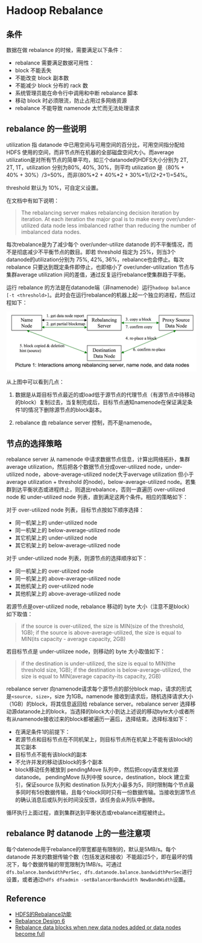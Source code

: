 Hadoop Rebalance
===

条件
---

数据在做 rebalance 的时候，需要满足以下条件：

- rebalance 需要满足数据可用性：
 - block 不能丢失
 - 不能改变 block 副本数
 - 不能减少 block 分布的 rack 数
- 系统管理员能在命令行中调用和中断 rebalance 脚本
- 移动 block 时必须限流，防止占用过多网络资源
- rebalance 不能导致 namenode 太忙而无法处理请求

rebalance 的一些说明
---

utilization 指 datanode 中已用空间与可用空间的百分比，可用空间指分配给 HDFS 使用的空间，而非节点所在机器的全部磁盘空间大小。而average utilization是对所有节点的简单平均，如三个datanode的HDFS大小分别为 2T, 2T, 1T，utilization 分别为80%, 40%, 30%，则平均 utilization 是（80% + 40% + 30%）/3=50%，而非(80%*2 + 40%*2 + 30%*1)/(2+2+1)=54%。 

threshold 默认为 10%，可自定义设置。

在文档中有如下说明：
> The rebalancing server makes rebalancing decision iteration by iteration. At each iteration the major goal is to make every over/under-utilized data node less imbalanced rather than reducing the number of imbalanced data nodes.

每次rebalance是为了减少每个 over/under-utilize datanode 的不平衡情况，而不是彻底减少不平衡节点的数目。即若 threshold 指定为 25%，则当3个datanode的utilization分别为 75%, 42%, 36%，rebalance也会停止。每次 rebalance 只要达到既定条件即停止，也即缩小了 over/under-utilization 节点与集群average utilization 间的差值，通过反复运行rebalance使集群趋于平衡。

运行 rebalance 的方法是在datanode端（非namenode）运行`hadoop balance [-t <threshold>]`。此时会在运行rebalance的机器上起一个独立的进程，然后过程如下：

![rebalance](../../img/rebalance.jpg)

从上图中可以看到几点：

1. 数据是从距目标节点最近的或load低于源节点的代理节点（有源节点中待移动的block）复制过去，当复制完成后，目标节点通知namenode在保证满足条件1的情况下删除源节点的block副本。

2. rebalance 由 rebalance server 控制，而不是namenode。

节点的选择策略
---

rebalance server 从 namenode 中请求数据节点信息，计算出网络拓扑，集群average utilization，然后把各个数据节点分成over-utilized node，under-utilized node，above-average-utilized node(大于avervage utilization 但小于 average utilization + threshold 的node)，below-average-utilized node。若集群到达平衡状态或进程终止，则退出rebalance，否则一直遍历 over-utilized node 和 under-utilized node 列表，直到满足这两个条件。相应的策略如下：

对于 over-utilized node 列表，目标节点按如下顺序选择：

- 同一机架上的 under-utilized node
- 同一机架上的 below-average-utilized node
- 其它机架上的 under-utilized node
- 其它机架上的 below-average-utilized node

对于 under-utilized node 列表，则源节点的选择顺序如下：

- 同一机架上的 over-utilized node
- 同一机架上的 above-average-utilized node
- 其他机架上的 over-utilized node
- 其他机架上的 above-average-utilized node
 
若源节点是over-utilized node, rebalance 移动的 byte 大小（注意不是block）如下取值：
> if the source is over-utilized, the size is MIN(size of the threshold, 1GB); if the source is above-average-utilized, the size is equal to MIN(its capacity - average capacity, 2GB)

若目标节点是 under-utilizee node，则移动的 byte 大小取值如下：
> if the destination is under-utilized, the size is equal to MIN(the threshold size, 1GB); if the destination is below-average-utilized, the size is equal to MIN(average capacity-its capacity, 2GB)

rebalance server 向namenode请求每个源节点的部分block map，请求的形式是`<source, size>`，size 为1GB。namenode 接收到请求后，随机选择请求大小（1GB）的block，将其信息返回给 rebalance server。rebalance server 选择移动源datanode上的block，当选择的block大小到达上述说的移动byte大小或者所有从namenode接收过来的block都被遍历一遍后，选择结束。选择标准如下：

- 在满足条件1的前提下：
 - 若源节点和目标节点在不同机架上，则目标节点所在机架上不能有该block的其它副本 
 - 目标节点不能有该block的副本
 - 不允许并发的移动该block的多个副本
- block移动任务被放到 pendingMove 队列中，然后把copy请求发给源datanode。 pendingMove 队列中按 source，destination，block 建立索引，保证source 队列和 destination 队列大小最多为5，同时限制每个节点最多同时有5份数据传输，且每个block同时只有一份数据传输。当接收到源节点的确认消息后或队列长时间没反馈，该任务会从列队中删除。

循环执行上面过程，直到集群达到平衡状态或rebalance进程被终止。

rebalance 时 datanode 上的一些注意项
---

每个datenode用于rebalance的带宽都是有限制的，默认是5MB/s。每个 datanode 并发的数据传输个数（包括发送和接收）不能超过5个，即在最坏的情况下，每个数据传输的带宽限制为1MB/s。可通过`dfs.balance.bandwidthPerSec, dfs.datanode.balance.bandwidthPerSec`进行设置，或者通过`hdfs dfsadmin -setBalancerBandwidth NewBandWidth`设置。

Reference
---

- [HDFS的Rebalance功能](http://www.itpub.net/thread-1737512-1-1.html)
- [Rebalance Design 6](https://issues.apache.org/jira/secure/attachment/12368261/RebalanceDesign6.pdf)
- [Rebalance data blocks when new data nodes added or data nodes become full](https://issues.apache.org/jira/browse/HADOOP-1652)

